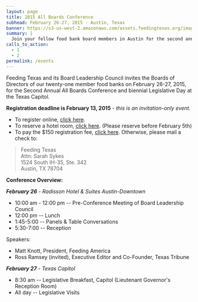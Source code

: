 ```yaml
---
layout: page
title: 2015 All Boards Conference
subhead: February 26-27, 2015 - Austin, Texas
banner: https://s3-us-west-2.amazonaws.com/assets.feedingtexas.org/images/banners/banner-02.jpg
summary: |
  Join your fellow food bank board members in Austin for the second annual All Boards Conference and biennial Legislative Day at the Texas Capitol. (Invite Only Event)
calls_to_action:
  - 1
  - 2
permalink: /events
---
```

Feeding Texas and its Board Leadership Council invites the Boards of Directors of our twenty-one member food banks on February 26-27, 2015, for the Second Annual All Boards Conference and biennial Legislative Day at the Texas Capitol.

**Registration deadline is February 13, 2015** - *this is an invitation-only event.* 

* To register online, [click here](http://bit.ly/ABC-registration). 
* To reserve a hotel room, [click here](https://resweb.passkey.com/go/FeedingTexas). (Please reserve before February 5th)
* To pay the $150 registration fee, [click here](https://www.paypal.com/cgi-bin/webscr?cmd=_s-xclick&hosted_button_id=UZ4MUEBLNNFG8). Otherwise, please mail a check to:   

> Feeding Texas   
> Attn: Sarah Sykes   
> 1524 South IH-35, Ste. 342   
> Austin, TX 78704

**Conference Overview:** 

*__February 26__ - Radisson Hotel & Suites Austin-Downtown* 

* 10:00 am - 12:00 pm -- Pre-Conference Meeting of Board Leadership Council
* 12:00 pm -- Lunch
* 1:45-5:00 -- Panels & Table Conversations
* 5:30-7:00 -- Reception

Speakers:   

* Matt Knott, President, Feeding America
* Ross Ramsey (invited), Executive Editor and Co-Founder, Texas Tribune

*__February 27__ - Texas Capitol*

* 8:30 am -- Legislative Breakfast, Capitol (Lieutenant Governor's Reception Room)
* All day -- Legislative Visits
